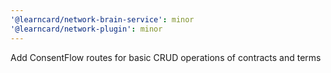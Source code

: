 ```yaml
---
'@learncard/network-brain-service': minor
'@learncard/network-plugin': minor
---
```


Add ConsentFlow routes for basic CRUD operations of contracts and terms
